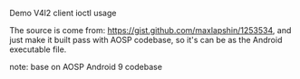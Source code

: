 Demo V4l2 client ioctl usage

The source is come from: https://gist.github.com/maxlapshin/1253534, and just make it built pass with AOSP codebase, so it's can be as the Android executable file.

note: base on AOSP Android 9 codebase
